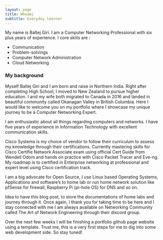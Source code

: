 ```yaml
---
layout: page
title: Whoami
subtitle: Everyday learner
---
```


My name is Baltej Giri. I am a Computer Networking Professional with six plus years of experience. I core skiils are :

- Communication
- Problem-solvings
- Computer Network Administration
- Cloud Networking

### My background

Myself Baltej Giri and I am born and raise in Northern India. Right after completing High School, I moved to New Zealand to pursue higher education. I and my wife both migrated to Canada in 2016 and landed in beautiful community called Okanagan Valley in British Columbia. Here I would like to welcome you on my portfolio where I showcase my unique journey to be a Computer Networking Expert.

I am enthusiastic about all things regarding computers and networks. I have five years of experience in Information Technology with excellent communication skills.

Cisco Systems is my choice of vendor to follow their curriculum to assess my knowledge through their certifications. Currently mastering skills for Cisco Certifie Network Associate exam using official Cert Guide from Wendell Odom and hands on practice with Cisco Packet Tracer and Eve-ng. My roadmap is to certified in Enterprise networking at professional and expert level using Cisco certification track.

I am a big advocate for Open Source, I use Linux based Operating Systems, Applications and software’s to home lab or run home network solution like pfSense for firewall, Raspberry Pi (pi-hole OS) for DNS and so on.

Idea to have this blog post, to store the documentations of home labs and journey through it. Once again, I thank you for taking time to be here and I stay connected with me I am always available on Networking Community called The Art of Network Engineering through their discord group.

Over the next few weeks I will be finishing a portfolio github page website using a template. Trust me, this is a very first steps for me to dig into some web development side. So stay tuned!
